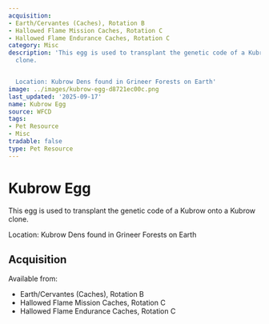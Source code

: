 ```yaml
---
acquisition:
- Earth/Cervantes (Caches), Rotation B
- Hallowed Flame Mission Caches, Rotation C
- Hallowed Flame Endurance Caches, Rotation C
category: Misc
description: 'This egg is used to transplant the genetic code of a Kubrow onto a Kubrow
  clone.


  Location: Kubrow Dens found in Grineer Forests on Earth'
image: ../images/kubrow-egg-d8721ec00c.png
last_updated: '2025-09-17'
name: Kubrow Egg
source: WFCD
tags:
- Pet Resource
- Misc
tradable: false
type: Pet Resource
---
```


# Kubrow Egg

This egg is used to transplant the genetic code of a Kubrow onto a Kubrow clone.

Location: Kubrow Dens found in Grineer Forests on Earth

## Acquisition

Available from:
- Earth/Cervantes (Caches), Rotation B
- Hallowed Flame Mission Caches, Rotation C
- Hallowed Flame Endurance Caches, Rotation C


